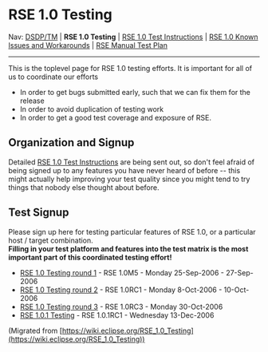 

RSE 1.0 Testing
===============

Nav: [DSDP/TM](/DSDP/TM "DSDP/TM") | **RSE 1.0 Testing** | [RSE 1.0 Test Instructions](/RSE_1.0_Test_Instructions "RSE 1.0 Test Instructions") | [RSE 1.0 Known Issues and Workarounds](/RSE_1.0_Known_Issues_and_Workarounds "RSE 1.0 Known Issues and Workarounds") | [RSE Manual Test Plan](/RSE_Manual_Test_Plan "RSE Manual Test Plan")

* * *

This is the toplevel page for RSE 1.0 testing efforts. It is important for all of us to coordinate our efforts

*   In order to get bugs submitted early, such that we can fix them for the release
*   In order to avoid duplication of testing work
*   In order to get a good test coverage and exposure of RSE.

Organization and Signup
-----------------------

Detailed [RSE 1.0 Test Instructions](/RSE_1.0_Test_Instructions "RSE 1.0 Test Instructions") are being sent out, so don't feel afraid of being signed up to any features you have never heard of before -- this might actually help improving your test quality since you might tend to try things that nobody else thought about before.

Test Signup
-----------

Please sign up here for testing particular features of RSE 1.0, or a particular host / target combination.  
**Filling in your test platform and features into the test matrix is the most important part of this coordinated testing effort!**

*   [RSE 1.0 Testing round 1](/RSE_1.0_Testing_round_1 "RSE 1.0 Testing round 1") \- RSE 1.0M5 - Monday 25-Sep-2006 - 27-Sep-2006
*   [RSE 1.0 Testing round 2](/RSE_1.0_Testing_round_2 "RSE 1.0 Testing round 2") \- RSE 1.0RC1 - Monday 8-Oct-2006 - 10-Oct-2006
*   [RSE 1.0 Testing round 3](/RSE_1.0_Testing_round_3 "RSE 1.0 Testing round 3") \- RSE 1.0RC3 - Monday 30-Oct-2006
*   [RSE 1.0.1 Testing](/RSE_1.0.1_Testing "RSE 1.0.1 Testing") \- RSE 1.0.1RC1 - Wednesday 13-Dec-2006


(Migrated from [https://wiki.eclipse.org/RSE_1.0_Testing](https://wiki.eclipse.org/RSE_1.0_Testing))